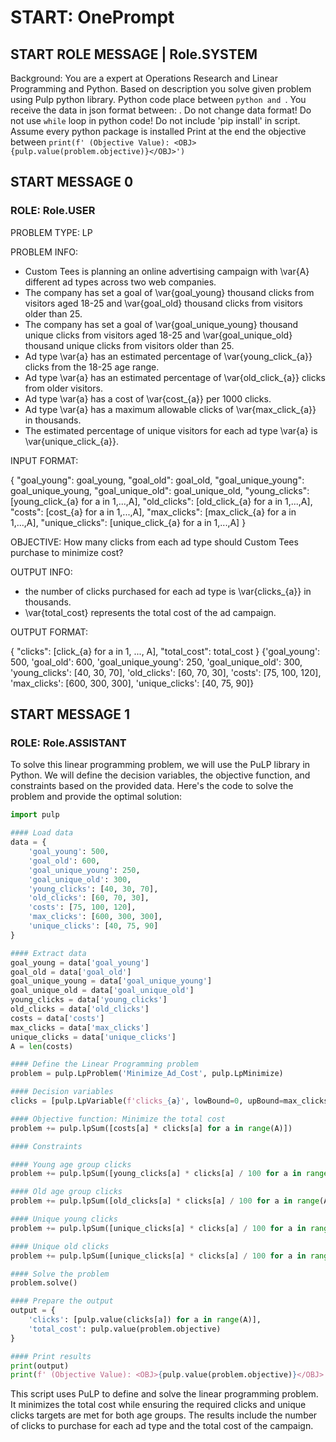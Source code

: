 # START: OnePrompt 
## START ROLE MESSAGE | Role.SYSTEM 
Background: You are a expert at Operations Research and Linear Programming and Python. Based on description you solve given problem using Pulp python library. Python code place between ```python and ```. You receive the data in json format between: <DATA></DATA>. Do not change data format! Do not use `while` loop in python code! Do not include 'pip install' in script. Assume every python package is installed Print at the end the objective between <OBJ></OBJ> `print(f' (Objective Value): <OBJ>{pulp.value(problem.objective)}</OBJ>')`  
## START MESSAGE 0 
### ROLE: Role.USER
<DESCRIPTION>
PROBLEM TYPE: LP

PROBLEM INFO:

- Custom Tees is planning an online advertising campaign with \var{A} different ad types across two web companies.
- The company has set a goal of \var{goal_young} thousand clicks from visitors aged 18-25 and \var{goal_old} thousand clicks from visitors older than 25.
- The company has set a goal of \var{goal_unique_young} thousand unique clicks from visitors aged 18-25 and \var{goal_unique_old} thousand unique clicks from visitors older than 25.
- Ad type \var{a} has an estimated percentage of \var{young_click_{a}} clicks from the 18-25 age range.
- Ad type \var{a} has an estimated percentage of \var{old_click_{a}} clicks from older visitors.
- Ad type \var{a} has a cost of \var{cost_{a}} per 1000 clicks.
- Ad type \var{a} has a maximum allowable clicks of \var{max_click_{a}} in thousands.
- The estimated percentage of unique visitors for each ad type \var{a} is \var{unique_click_{a}}.

INPUT FORMAT: 

{
    "goal_young": goal_young,
    "goal_old": goal_old,
    "goal_unique_young": goal_unique_young,
    "goal_unique_old": goal_unique_old,
    "young_clicks": [young_click_{a} for a in 1,...,A],
    "old_clicks": [old_click_{a} for a in 1,...,A],
    "costs": [cost_{a} for a in 1,...,A],
    "max_clicks": [max_click_{a} for a in 1,...,A],
    "unique_clicks": [unique_click_{a} for a in 1,...,A]
}

OBJECTIVE: How many clicks from each ad type should Custom Tees purchase to minimize cost?

OUTPUT INFO:

- the number of clicks purchased for each ad type is \var{clicks_{a}} in thousands.
- \var{total_cost} represents the total cost of the ad campaign.

OUTPUT FORMAT:

{
    "clicks": [click_{a} for a in 1, ..., A],
    "total_cost": total_cost
}
</DESCRIPTION>
<DATA>
{'goal_young': 500, 'goal_old': 600, 'goal_unique_young': 250, 'goal_unique_old': 300, 'young_clicks': [40, 30, 70], 'old_clicks': [60, 70, 30], 'costs': [75, 100, 120], 'max_clicks': [600, 300, 300], 'unique_clicks': [40, 75, 90]}</DATA>


## START MESSAGE 1 
### ROLE: Role.ASSISTANT
To solve this linear programming problem, we will use the PuLP library in Python. We will define the decision variables, the objective function, and constraints based on the provided data. Here's the code to solve the problem and provide the optimal solution:

```python
import pulp

#### Load data
data = {
    'goal_young': 500,
    'goal_old': 600,
    'goal_unique_young': 250,
    'goal_unique_old': 300,
    'young_clicks': [40, 30, 70],
    'old_clicks': [60, 70, 30],
    'costs': [75, 100, 120],
    'max_clicks': [600, 300, 300],
    'unique_clicks': [40, 75, 90]
}

#### Extract data
goal_young = data['goal_young']
goal_old = data['goal_old']
goal_unique_young = data['goal_unique_young']
goal_unique_old = data['goal_unique_old']
young_clicks = data['young_clicks']
old_clicks = data['old_clicks']
costs = data['costs']
max_clicks = data['max_clicks']
unique_clicks = data['unique_clicks']
A = len(costs)

#### Define the Linear Programming problem
problem = pulp.LpProblem('Minimize_Ad_Cost', pulp.LpMinimize)

#### Decision variables
clicks = [pulp.LpVariable(f'clicks_{a}', lowBound=0, upBound=max_clicks[a], cat='Continuous') for a in range(A)]

#### Objective function: Minimize the total cost
problem += pulp.lpSum([costs[a] * clicks[a] for a in range(A)])

#### Constraints

#### Young age group clicks
problem += pulp.lpSum([young_clicks[a] * clicks[a] / 100 for a in range(A)]) >= goal_young

#### Old age group clicks
problem += pulp.lpSum([old_clicks[a] * clicks[a] / 100 for a in range(A)]) >= goal_old

#### Unique young clicks 
problem += pulp.lpSum([unique_clicks[a] * clicks[a] / 100 for a in range(A)]) >= goal_unique_young

#### Unique old clicks
problem += pulp.lpSum([unique_clicks[a] * clicks[a] / 100 for a in range(A)]) >= goal_unique_old

#### Solve the problem
problem.solve()

#### Prepare the output
output = {
    'clicks': [pulp.value(clicks[a]) for a in range(A)],
    'total_cost': pulp.value(problem.objective)
}

#### Print results
print(output)
print(f' (Objective Value): <OBJ>{pulp.value(problem.objective)}</OBJ>')
```

This script uses PuLP to define and solve the linear programming problem. It minimizes the total cost while ensuring the required clicks and unique clicks targets are met for both age groups. The results include the number of clicks to purchase for each ad type and the total cost of the campaign.

